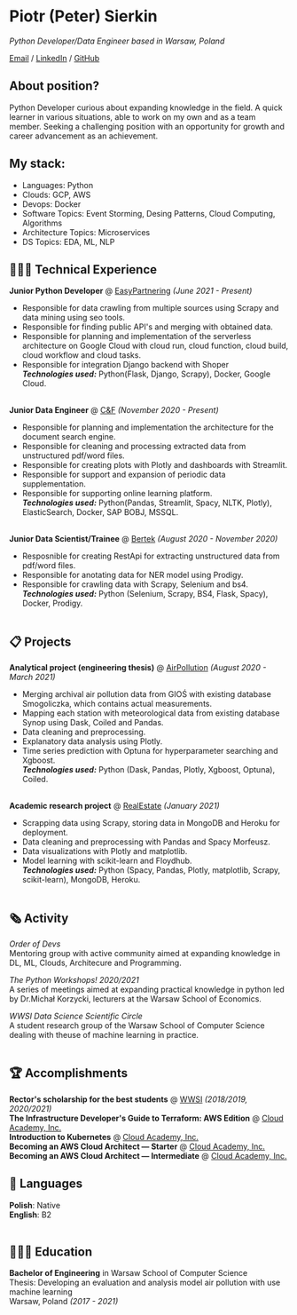 # Piotr (Peter) Sierkin

_Python Developer/Data Engineer based in Warsaw, Poland_ <br>

[Email](mailto:psierkin@gmail.com) / [LinkedIn](https://www.linkedin.com/in/piotr-sierkin/) / [GitHub](https://github.com/Santhin/)

## About position?

Python Developer curious about expanding knowledge in the field.
A quick learner in various situations, able to work on my own and as a team member. Seeking a challenging position with an opportunity for growth and career advancement as an achievement.

## My stack:

- Languages: Python
- Clouds: GCP, AWS
- Devops: Docker
- Software Topics: Event Storming, Desing Patterns, Cloud Computing, Algorithms
- Architecture Topics: Microservices
- DS Topics: EDA, ML, NLP

## 👩🏼‍💻 Technical Experience

**Junior Python Developer** @ [EasyPartnering](https://easypartnering.pl/) _(June 2021 - Present)_ <br>

- Responsible for data crawling from multiple sources using Scrapy and data mining using seo tools.<br>
- Responsible for finding public API's and merging with obtained data.<br>
- Responsible for planning and implementation of the serverless architecture on Google Cloud with cloud run, cloud function, cloud build, cloud workflow and cloud tasks.<br>
- Responsible for integration Django backend with Shoper<br>
  **_Technologies used:_** Python(Flask, Django, Scrapy), Docker, Google Cloud.
  <br><br>

**Junior Data Engineer** @ [C&F](https://candf.com/) _(November 2020 - Present)_ <br>

- Responsible for planning and implementation the architecture for the document search engine.<br>
- Responsible for cleaning and processing extracted data from unstructured pdf/word files.<br>
- Responsible for creating plots with Plotly and dashboards with Streamlit.<br>
- Responsible for support and expansion of periodic data supplementation.<br>
- Responsible for supporting online learning platform.<br>
  **_Technologies used:_** Python(Pandas, Streamlit, Spacy, NLTK, Plotly), ElasticSearch, Docker, SAP BOBJ, MSSQL.
  <br><br>

**Junior Data Scientist/Trainee** @ [Bertek](https://www.bertek.eu/) _(August 2020 - November 2020)_ <br>

- Resposnible for creating RestApi for extracting unstructured data from pdf/word files.<br>
- Responsible for anotating data for NER model using Prodigy.<br>
- Responsible for crawling data with Scrapy, Selenium and bs4.<br>
  **_Technologies used:_** Python (Selenium, Scrapy, BS4, Flask, Spacy), Docker, Prodigy.
  <br><br>

## 📋 Projects

**Analytical project (engineering thesis)** @ [AirPollution](https://github.com/Santhin/air-pollution) _(August 2020 - March 2021)_ <br>

- Merging archival air pollution data from GIOŚ with existing database Smogoliczka, which contains actual measurements.<br>
- Mapping each station with meteorological data from existing database Synop using Dask, Coiled and Pandas.<br>
- Data cleaning and preprocessing.<br>
- Explanatory data analysis using Plotly.<br>
- Time series prediction with Optuna for hyperparameter searching and Xgboost.<br>
  **_Technologies used:_** Python (Dask, Pandas, Plotly, Xgboost, Optuna), Coiled.
  <br><br>

**Academic research project** @ [RealEstate](https://github.com/Santhin/real-estate) _(January 2021)_ <br>

- Scrapping data using Scrapy, storing data in MongoDB and Heroku for deployment.<br>
- Data cleaning and preprocessing with Pandas and Spacy Morfeusz.<br>
- Data visualizations with Plotly and matplotlib.<br>
- Model learning with scikit-learn and Floydhub.<br>
  **_Technologies used:_** Python (Spacy, Pandas, Plotly, matplotlib, Scrapy, scikit-learn), MongoDB, Heroku.
  <br><br>

## 🗞 Activity

_Order of Devs_<br>
Mentoring group with active community aimed at expanding knowledge in DL, ML, Clouds, Architecure and Programming.<br>

_The Python Workshops! 2020/2021_<br>
A series of meetings aimed at expanding practical knowledge in python led by Dr.Michał Korzycki, lecturers at the Warsaw School of Economics.<br>

_WWSI Data Science Scientific Circle_<br>
A student research group of the Warsaw School of Computer Science dealing with theuse of machine learning in practice.<br><br>

## 🏆 Accomplishments

**Rector's scholarship for the best students** @ [WWSI](https://wwsi.edu.pl/) _(2018/2019, 2020/2021)_
<br>
**The Infrastructure Developer's Guide to Terraform: AWS Edition** @ [Cloud Academy, Inc.](https://certificates.cloudacademy.com/01e073f3cc6c081426322ea2a2ec1d4ce82257f5.pdf)
<br>
**Introduction to Kubernetes** @ [Cloud Academy, Inc.](https://certificates.cloudacademy.com/e9be009a0786f60b6b2ac369394f2df4ab87311b.pdf)
<br>
**Becoming an AWS Cloud Architect — Starter** @ [Cloud Academy, Inc.](https://certificates.cloudacademy.com/82b8314b3111b6dbf168cb1100efdd2da251e71f.pdf)
<br>
**Becoming an AWS Cloud Architect — Intermediate** @ [Cloud Academy, Inc.](https://certificates.cloudacademy.com/99f3f537f23482fe5eb8addbbcbaa30820e79f9f.pdf)

## 💬 Languages

**Polish**: Native <br>
**English**: B2
<br><br>

## 👩🏼‍🎓 Education

**Bachelor of Engineering** in Warsaw School of Computer Science<br>
Thesis: Developing an evaluation and analysis model air pollution with use machine learning<br>
Warsaw, Poland _(2017 - 2021)_
